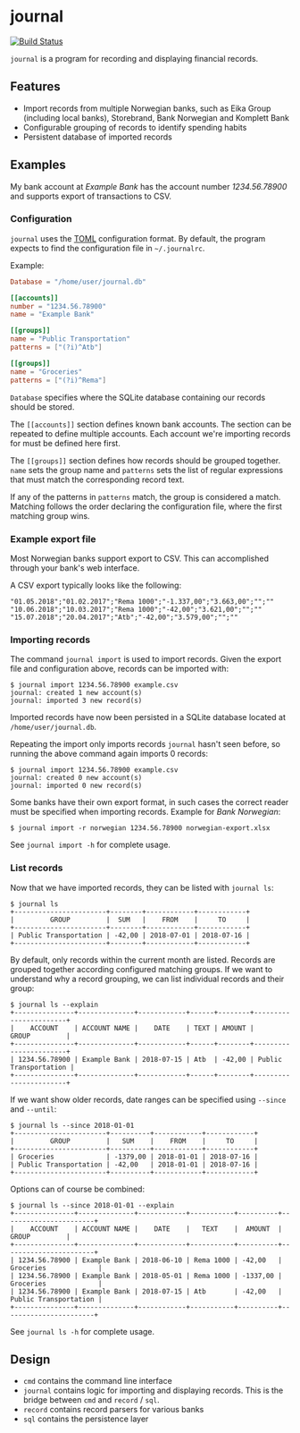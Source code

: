 # journal

[![Build Status](https://travis-ci.org/mpolden/journal.svg)](https://travis-ci.org/mpolden/journal)

`journal` is a program for recording and displaying financial records.

## Features

* Import records from multiple Norwegian banks, such as Eika Group (including
local banks), Storebrand, Bank Norwegian and Komplett Bank
* Configurable grouping of records to identify spending habits
* Persistent database of imported records

## Examples

My bank account at *Example Bank* has the account number *1234.56.78900* and
supports export of transactions to CSV.

### Configuration

`journal` uses the [TOML](https://github.com/toml-lang/toml) configuration
format. By default, the program expects to find the configuration file in
`~/.journalrc`.

Example:

```toml
Database = "/home/user/journal.db"

[[accounts]]
number = "1234.56.78900"
name = "Example Bank"

[[groups]]
name = "Public Transportation"
patterns = ["(?i)^Atb"]

[[groups]]
name = "Groceries"
patterns = ["(?i)^Rema"]
```

`Database` specifies where the SQLite database containing our records should be
stored.

The `[[accounts]]` section defines known bank accounts. The section can be
repeated to define multiple accounts. Each account we're importing records for
must be defined here first.

The `[[groups]]` section defines how records should be grouped together. `name`
sets the group name and `patterns` sets the list of regular expressions that
must match the corresponding record text.

If any of the patterns in `patterns` match, the group is considered a match.
Matching follows the order declaring the configuration file, where the first
matching group wins.

### Example export file

Most Norwegian banks support export to CSV. This can accomplished through your
bank's web interface.

A CSV export typically looks like the following:

```csv
"01.05.2018";"01.02.2017";"Rema 1000";"-1.337,00";"3.663,00";"";""
"10.06.2018";"10.03.2017";"Rema 1000";"-42,00";"3.621,00";"";""
"15.07.2018";"20.04.2017";"Atb";"-42,00";"3.579,00";"";""
```

### Importing records

The command `journal import` is used to import records. Given the export file
and configuration above, records can be imported with:

```
$ journal import 1234.56.78900 example.csv
journal: created 1 new account(s)
journal: imported 3 new record(s)
```

Imported records have now been persisted in a SQLite database located at
`/home/user/journal.db`.

Repeating the import only imports records `journal` hasn't seen before, so
running the above command again imports 0 records:

```
$ journal import 1234.56.78900 example.csv
journal: created 0 new account(s)
journal: imported 0 new record(s)
```

Some banks have their own export format, in such cases the correct reader must
be specified when importing records. Example for *Bank Norwegian*:

`$ journal import -r norwegian 1234.56.78900 norwegian-export.xlsx`

See `journal import -h` for complete usage.
 
### List records

Now that we have imported records, they can be listed with `journal ls`:

```
$ journal ls
+-----------------------+--------+------------+------------+
|         GROUP         |  SUM   |    FROM    |     TO     |
+-----------------------+--------+------------+------------+
| Public Transportation | -42,00 | 2018-07-01 | 2018-07-16 |
+-----------------------+--------+------------+------------+
```

By default, only records within the current month are listed. Records are
grouped together according configured matching groups. If we want to understand
why a record grouping, we can list individual records and their group:

```
$ journal ls --explain
+---------------+--------------+------------+------+--------+-----------------------+
|    ACCOUNT    | ACCOUNT NAME |    DATE    | TEXT | AMOUNT |         GROUP         |
+---------------+--------------+------------+------+--------+-----------------------+
| 1234.56.78900 | Example Bank | 2018-07-15 | Atb  | -42,00 | Public Transportation |
+---------------+--------------+------------+------+--------+-----------------------+
```

If we want show older records, date ranges can be specified using `--since` and
`--until`:

```
$ journal ls --since 2018-01-01
+-----------------------+----------+------------+------------+
|         GROUP         |   SUM    |    FROM    |     TO     |
+-----------------------+----------+------------+------------+
| Groceries             | -1379,00 | 2018-01-01 | 2018-07-16 |
| Public Transportation | -42,00   | 2018-01-01 | 2018-07-16 |
+-----------------------+----------+------------+------------+
```

Options can of course be combined:
```
$ journal ls --since 2018-01-01 --explain
+---------------+--------------+------------+-----------+----------+-----------------------+
|    ACCOUNT    | ACCOUNT NAME |    DATE    |   TEXT    |  AMOUNT  |         GROUP         |
+---------------+--------------+------------+-----------+----------+-----------------------+
| 1234.56.78900 | Example Bank | 2018-06-10 | Rema 1000 | -42,00   | Groceries             |
| 1234.56.78900 | Example Bank | 2018-05-01 | Rema 1000 | -1337,00 | Groceries             |
| 1234.56.78900 | Example Bank | 2018-07-15 | Atb       | -42,00   | Public Transportation |
+---------------+--------------+------------+-----------+----------+-----------------------+
```

See `journal ls -h` for complete usage.

## Design

* `cmd` contains the command line interface
* `journal` contains logic for importing and displaying records. This is the
  bridge between `cmd` and `record` / `sql`.
* `record` contains record parsers for various banks
* `sql` contains the persistence layer
